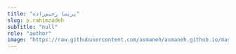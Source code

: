 ```yaml
--- 
title: "پریسا رحیم‌زاده" 
slug: p.rahimzadeh 
subTitle: "null" 
role: "author" 
image: "https://raw.githubusercontent.com/asmaneh/asmaneh.github.io/master/assets/img/authors/p.rahimzadeh.jpg" 
--- 
```

